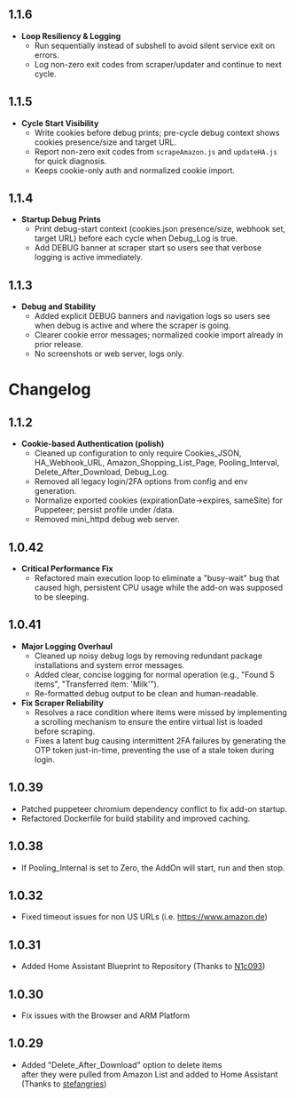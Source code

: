 ## 1.1.6

- **Loop Resiliency & Logging**
  - Run sequentially instead of subshell to avoid silent service exit on errors.
  - Log non-zero exit codes from scraper/updater and continue to next cycle.
## 1.1.5

- **Cycle Start Visibility**
  - Write cookies before debug prints; pre-cycle debug context shows cookies presence/size and target URL.
  - Report non-zero exit codes from `scrapeAmazon.js` and `updateHA.js` for quick diagnosis.
  - Keeps cookie-only auth and normalized cookie import.
## 1.1.4

- **Startup Debug Prints**
  - Print debug-start context (cookies.json presence/size, webhook set, target URL) before each cycle when Debug_Log is true.
  - Add DEBUG banner at scraper start so users see that verbose logging is active immediately.
## 1.1.3

- **Debug and Stability**
  - Added explicit DEBUG banners and navigation logs so users see when debug is active and where the scraper is going.
  - Clearer cookie error messages; normalized cookie import already in prior release.
  - No screenshots or web server, logs only.
# Changelog

## 1.1.2

- **Cookie-based Authentication (polish)**
  - Cleaned up configuration to only require Cookies_JSON, HA_Webhook_URL, Amazon_Shopping_List_Page, Pooling_Interval, Delete_After_Download, Debug_Log.
  - Removed all legacy login/2FA options from config and env generation.
  - Normalize exported cookies (expirationDate→expires, sameSite) for Puppeteer; persist profile under /data.
  - Removed mini_httpd debug web server.

## 1.0.42

- **Critical Performance Fix**
  - Refactored main execution loop to eliminate a "busy-wait" bug that caused high, persistent CPU usage while the add-on was supposed to be sleeping.

## 1.0.41

- **Major Logging Overhaul**
  - Cleaned up noisy debug logs by removing redundant package installations and system error messages.
  - Added clear, concise logging for normal operation (e.g., "Found 5 items", "Transferred item: 'Milk'").
  - Re-formatted debug output to be clean and human-readable.
- **Fix Scraper Reliability**
  - Resolves a race condition where items were missed by implementing a scrolling mechanism to ensure the entire virtual list is loaded before scraping.
  - Fixes a latent bug causing intermittent 2FA failures by generating the OTP token just-in-time, preventing the use of a stale token during login.

## 1.0.39

- Patched puppeteer chromium dependency conflict to fix add-on startup.
- Refactored Dockerfile for build stability and improved caching.

## 1.0.38

- If Pooling_Internal is set to Zero, the AddOn will start, run and then stop.

## 1.0.32

- Fixed timeout issues for non US URLs (i.e. https://www.amazon.de)

## 1.0.31

- Added Home Assistant Blueprint to Repository (Thanks to [N1c093](https://github.com/N1c093))

## 1.0.30

- Fix issues with the Browser and ARM Platform

## 1.0.29

- Added "Delete_After_Download" option to delete items<br>after they were pulled from Amazon List and added to Home Assistant<br>  (Thanks to [stefangries](https://github.com/stefangries))
 
